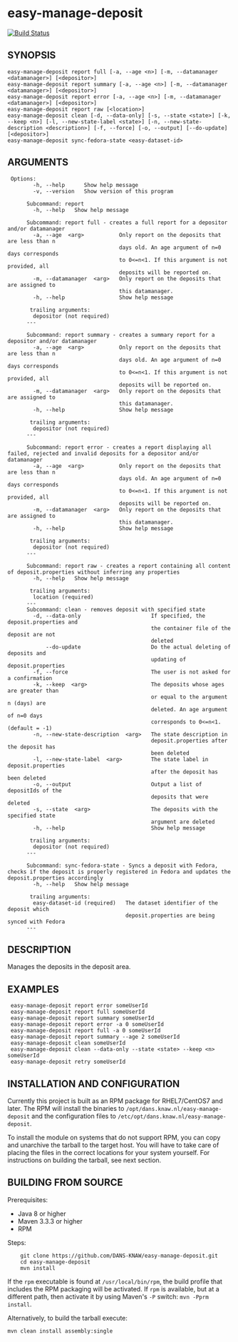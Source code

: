 easy-manage-deposit
===========
[![Build Status](https://travis-ci.org/DANS-KNAW/easy-manage-deposit.png?branch=master)](https://travis-ci.org/DANS-KNAW/easy-manage-deposit)


SYNOPSIS
--------

    easy-manage-deposit report full [-a, --age <n>] [-m, --datamanager <datamanager>] [<depositor>]
    easy-manage-deposit report summary [-a, --age <n>] [-m, --datamanager <datamanager>] [<depositor>]
    easy-manage-deposit report error [-a, --age <n>] [-m, --datamanager <datamanager>] [<depositor>]
    easy-manage-deposit report raw [<location>]
    easy-manage-deposit clean [-d, --data-only] [-s, --state <state>] [-k, --keep <n>] [-l, --new-state-label <state>] [-n, --new-state-description <description>] [-f, --force] [-o, --output] [--do-update] [<depositor>]
    easy-manage-deposit sync-fedora-state <easy-dataset-id>


ARGUMENTS
--------
   
     Options:
            -h, --help      Show help message
            -v, --version   Show version of this program
          
          Subcommand: report
            -h, --help   Show help message
          
          Subcommand: report full - creates a full report for a depositor and/or datamanager
            -a, --age  <arg>           Only report on the deposits that are less than n
                                       days old. An age argument of n=0 days corresponds
                                       to 0<=n<1. If this argument is not provided, all
                                       deposits will be reported on.
            -m, --datamanager  <arg>   Only report on the deposits that are assigned to
                                       this datamanager.
            -h, --help                 Show help message
          
           trailing arguments:
            depositor (not required)
          ---
          
          Subcommand: report summary - creates a summary report for a depositor and/or datamanager
            -a, --age  <arg>           Only report on the deposits that are less than n
                                       days old. An age argument of n=0 days corresponds
                                       to 0<=n<1. If this argument is not provided, all
                                       deposits will be reported on.
            -m, --datamanager  <arg>   Only report on the deposits that are assigned to
                                       this datamanager.
            -h, --help                 Show help message
          
           trailing arguments:
            depositor (not required)
          ---
          
          Subcommand: report error - creates a report displaying all failed, rejected and invalid deposits for a depositor and/or datamanager
            -a, --age  <arg>           Only report on the deposits that are less than n
                                       days old. An age argument of n=0 days corresponds
                                       to 0<=n<1. If this argument is not provided, all
                                       deposits will be reported on.
            -m, --datamanager  <arg>   Only report on the deposits that are assigned to
                                       this datamanager.
            -h, --help                 Show help message
          
           trailing arguments:
            depositor (not required)
          ---
          
          Subcommand: report raw - creates a report containing all content of deposit.properties without inferring any properties
            -h, --help   Show help message
          
           trailing arguments:
            location (required)
          ---
          Subcommand: clean - removes deposit with specified state
            -d, --data-only                      If specified, the deposit.properties and
                                                 the container file of the deposit are not
                                                 deleted
                --do-update                      Do the actual deleting of deposits and
                                                 updating of deposit.properties
            -f, --force                          The user is not asked for a confirmation
            -k, --keep  <arg>                    The deposits whose ages are greater than
                                                 or equal to the argument n (days) are
                                                 deleted. An age argument of n=0 days
                                                 corresponds to 0<=n<1. (default = -1)
            -n, --new-state-description  <arg>   The state description in
                                                 deposit.properties after the deposit has
                                                 been deleted
            -l, --new-state-label  <arg>         The state label in deposit.properties
                                                 after the deposit has been deleted
            -o, --output                         Output a list of depositIds of the
                                                 deposits that were deleted
            -s, --state  <arg>                   The deposits with the specified state
                                                 argument are deleted
            -h, --help                           Show help message
            
           trailing arguments:
            depositor (not required)
          ---
          
          Subcommand: sync-fedora-state - Syncs a deposit with Fedora, checks if the deposit is properly registered in Fedora and updates the deposit.properties accordingly
            -h, --help   Show help message
          
           trailing arguments:
            easy-dataset-id (required)   The dataset identifier of the deposit which
                                         deposit.properties are being synced with Fedora
          ---
    
     
DESCRIPTION
-----------

Manages the deposits in the deposit area.

EXAMPLES
--------

     easy-manage-deposit report error someUserId
     easy-manage-deposit report full someUserId
     easy-manage-deposit report summary someUserId
     easy-manage-deposit report error -a 0 someUserId
     easy-manage-deposit report full -a 0 someUserId
     easy-manage-deposit report summary --age 2 someUserId
     easy-manage-deposit clean someUserId
     easy-manage-deposit clean --data-only --state <state> --keep <n> someUserId
     easy-manage-deposit retry someUserId


INSTALLATION AND CONFIGURATION
------------------------------
Currently this project is built as an RPM package for RHEL7/CentOS7 and later. The RPM will install the binaries to
`/opt/dans.knaw.nl/easy-manage-deposit` and the configuration files to `/etc/opt/dans.knaw.nl/easy-manage-deposit`. 

To install the module on systems that do not support RPM, you can copy and unarchive the tarball to the target host.
You will have to take care of placing the files in the correct locations for your system yourself. For instructions
on building the tarball, see next section.


BUILDING FROM SOURCE
--------------------

Prerequisites:

* Java 8 or higher
* Maven 3.3.3 or higher
* RPM

Steps:

        git clone https://github.com/DANS-KNAW/easy-manage-deposit.git
        cd easy-manage-deposit
        mvn install

If the `rpm` executable is found at `/usr/local/bin/rpm`, the build profile that includes the RPM 
packaging will be activated. If `rpm` is available, but at a different path, then activate it by using
Maven's `-P` switch: `mvn -Pprm install`.

Alternatively, to build the tarball execute:

    mvn clean install assembly:single
